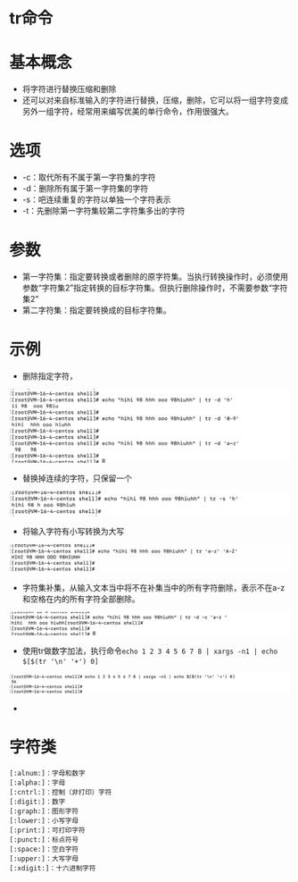 # tr命令

# 基本概念

- 将字符进行替换压缩和删除
- 还可以对来自标准输入的字符进行替换，压缩，删除，它可以将一组字符变成另外一组字符，经常用来编写优美的单行命令，作用很强大。

# 选项

- -c：取代所有不属于第一字符集的字符
- -d：删除所有属于第一字符集的字符
- -s：吧连续重复的字符以单独一个字符表示
- -t：先删除第一字符集较第二字符集多出的字符

# 参数

- 第一字符集：指定要转换或者删除的原字符集。当执行转换操作时，必须使用参数“字符集2”指定转换的目标字符集。但执行删除操作时，不需要参数“字符集2”
- 第二字符集：指定要转换成的目标字符集。

# 示例

- 删除指定字符，

![image-20230422121738153](images/image-20230422121738153.png)

- 替换掉连续的字符，只保留一个

![image-20230422121553285](images/image-20230422121553285.png)

- 将输入字符有小写转换为大写

![image-20230422121643248](images/image-20230422121643248.png)

- 字符集补集，从输入文本当中将不在补集当中的所有字符删除，表示不在a-z和空格在内的所有字符全部删除。

![image-20230422122227458](images/image-20230422122227458.png)

- 使用tr做数字加法，执行命令`echo 1 2 3 4 5 6 7 8 | xargs -n1 | echo $[$(tr '\n' '+') 0]`

![image-20230422122651174](images/image-20230422122651174.png)

- 

# 字符类

```
[:alnum:]：字母和数字
[:alpha:]：字母
[:cntrl:]：控制（非打印）字符
[:digit:]：数字
[:graph:]：图形字符
[:lower:]：小写字母
[:print:]：可打印字符
[:punct:]：标点符号
[:space:]：空白字符
[:upper:]：大写字母
[:xdigit:]：十六进制字符  
```

